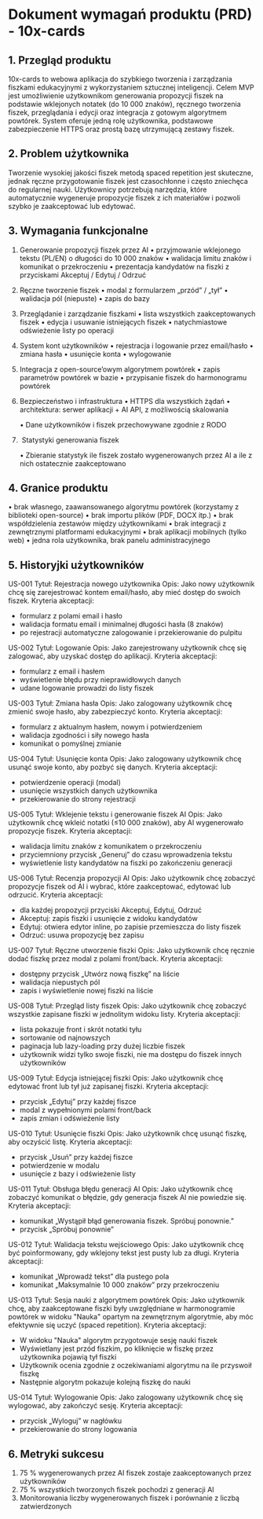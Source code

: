 # Dokument wymagań produktu (PRD) - 10x-cards

## 1. Przegląd produktu

10x-cards to webowa aplikacja do szybkiego tworzenia i zarządzania fiszkami edukacyjnymi z wykorzystaniem sztucznej inteligencji. Celem MVP jest umożliwienie użytkownikom generowania propozycji fiszek na podstawie wklejonych notatek (do 10 000 znaków), ręcznego tworzenia fiszek, przeglądania i edycji oraz integracja z gotowym algorytmem powtórek. System oferuje jedną rolę użytkownika, podstawowe zabezpieczenie HTTPS oraz prostą bazę utrzymującą zestawy fiszek.

## 2. Problem użytkownika

Tworzenie wysokiej jakości fiszek metodą spaced repetition jest skuteczne, jednak ręczne przygotowanie fiszek jest czasochłonne i często zniechęca do regularnej nauki. Użytkownicy potrzebują narzędzia, które automatycznie wygeneruje propozycje fiszek z ich materiałów i pozwoli szybko je zaakceptować lub edytować.

## 3. Wymagania funkcjonalne

1. Generowanie propozycji fiszek przez AI
   • przyjmowanie wklejonego tekstu (PL/EN) o długości do 10 000 znaków
   • walidacja limitu znaków i komunikat o przekroczeniu
   • prezentacja kandydatów na fiszki z przyciskami Akceptuj / Edytuj / Odrzuć

2. Ręczne tworzenie fiszek
   • modal z formularzem „przód” / „tył”
   • walidacja pól (niepuste)
   • zapis do bazy

3. Przeglądanie i zarządzanie fiszkami
   • lista wszystkich zaakceptowanych fiszek
   • edycja i usuwanie istniejących fiszek
   • natychmiastowe odświeżenie listy po operacji

4. System kont użytkowników
   • rejestracja i logowanie przez email/hasło
   • zmiana hasła
   • usunięcie konta
   • wylogowanie

5. Integracja z open-source’owym algorytmem powtórek
   • zapis parametrów powtórek w bazie
   • przypisanie fiszek do harmonogramu powtórek

6. Bezpieczeństwo i infrastruktura
   • HTTPS dla wszystkich żądań
   • architektura: serwer aplikacji + AI API, z możliwością skalowania

   • Dane użytkowników i fiszek przechowywane zgodnie z RODO

7.  Statystyki generowania fiszek

   • Zbieranie statystyk ile fiszek zostało wygenerowanych przez AI a ile z nich ostatecznie zaakceptowano

## 4. Granice produktu

• brak własnego, zaawansowanego algorytmu powtórek (korzystamy z biblioteki open-source)
• brak importu plików (PDF, DOCX itp.)
• brak współdzielenia zestawów między użytkownikami
• brak integracji z zewnętrznymi platformami edukacyjnymi
• brak aplikacji mobilnych (tylko web)
• jedna rola użytkownika, brak panelu administracyjnego

## 5. Historyjki użytkowników

US-001
Tytuł: Rejestracja nowego użytkownika
Opis: Jako nowy użytkownik chcę się zarejestrować kontem email/hasło, aby mieć dostęp do swoich fiszek.
Kryteria akceptacji:

* formularz z polami email i hasło
* walidacja formatu email i minimalnej długości hasła (8 znaków)
* po rejestracji automatyczne zalogowanie i przekierowanie do pulpitu

US-002
Tytuł: Logowanie
Opis: Jako zarejestrowany użytkownik chcę się zalogować, aby uzyskać dostęp do aplikacji.
Kryteria akceptacji:

* formularz z email i hasłem
* wyświetlenie błędu przy nieprawidłowych danych
* udane logowanie prowadzi do listy fiszek

US-003
Tytuł: Zmiana hasła
Opis: Jako zalogowany użytkownik chcę zmienić swoje hasło, aby zabezpieczyć konto.
Kryteria akceptacji:

* formularz z aktualnym hasłem, nowym i potwierdzeniem
* walidacja zgodności i siły nowego hasła
* komunikat o pomyślnej zmianie

US-004
Tytuł: Usunięcie konta
Opis: Jako zalogowany użytkownik chcę usunąć swoje konto, aby pozbyć się danych.
Kryteria akceptacji:

* potwierdzenie operacji (modal)
* usunięcie wszystkich danych użytkownika
* przekierowanie do strony rejestracji

US-005
Tytuł: Wklejenie tekstu i generowanie fiszek AI
Opis: Jako użytkownik chcę wkleić notatki (≤10 000 znaków), aby AI wygenerowało propozycje fiszek.
Kryteria akceptacji:

* walidacja limitu znaków z komunikatem o przekroczeniu
* przyciemniony przycisk „Generuj” do czasu wprowadzenia tekstu
* wyświetlenie listy kandydatów na fiszki po zakończeniu generacji

US-006
Tytuł: Recenzja propozycji AI
Opis: Jako użytkownik chcę zobaczyć propozycje fiszek od AI i wybrać, które zaakceptować, edytować lub odrzucić.
Kryteria akceptacji:

* dla każdej propozycji przyciski Akceptuj, Edytuj, Odrzuć
* Akceptuj: zapis fiszki i usunięcie z widoku kandydatów
* Edytuj: otwiera edytor inline, po zapisie przemieszcza do listy fiszek
* Odrzuć: usuwa propozycję bez zapisu

US-007
Tytuł: Ręczne utworzenie fiszki
Opis: Jako użytkownik chcę ręcznie dodać fiszkę przez modal z polami front/back.
Kryteria akceptacji:

* dostępny przycisk „Utwórz nową fiszkę” na liście
* walidacja niepustych pól
* zapis i wyświetlenie nowej fiszki na liście

US-008
Tytuł: Przegląd listy fiszek
Opis: Jako użytkownik chcę zobaczyć wszystkie zapisane fiszki w jednolitym widoku listy.
Kryteria akceptacji:

* lista pokazuje front i skrót notatki tyłu
* sortowanie od najnowszych
* paginacja lub lazy-loading przy dużej liczbie fiszek
* użytkownik widzi tylko swoje fiszki, nie ma dostępu do fiszek innych użytkowników

US-009
Tytuł: Edycja istniejącej fiszki
Opis: Jako użytkownik chcę edytować front lub tył już zapisanej fiszki.
Kryteria akceptacji:

* przycisk „Edytuj” przy każdej fiszce
* modal z wypełnionymi polami front/back
* zapis zmian i odświeżenie listy

US-010
Tytuł: Usunięcie fiszki
Opis: Jako użytkownik chcę usunąć fiszkę, aby oczyścić listę.
Kryteria akceptacji:

* przycisk „Usuń” przy każdej fiszce
* potwierdzenie w modalu
* usunięcie z bazy i odświeżenie listy

US-011
Tytuł: Obsługa błędu generacji AI
Opis: Jako użytkownik chcę zobaczyć komunikat o błędzie, gdy generacja fiszek AI nie powiedzie się.
Kryteria akceptacji:

* komunikat „Wystąpił błąd generowania fiszek. Spróbuj ponownie.”
* przycisk „Spróbuj ponownie”

US-012
Tytuł: Walidacja tekstu wejściowego
Opis: Jako użytkownik chcę być poinformowany, gdy wklejony tekst jest pusty lub za długi.
Kryteria akceptacji:

* komunikat „Wprowadź tekst” dla pustego pola
* komunikat „Maksymalnie 10 000 znaków” przy przekroczeniu

US-013
Tytuł: Sesja nauki z algorytmem powtórek
Opis: Jako użytkownik chcę, aby zaakceptowane fiszki były uwzględniane w harmonogramie powtórek w widoku "Nauka" opartym na zewnętrznym algorytmie, aby móc efektywnie się uczyć (spaced repetition).
Kryteria akceptacji:

* W widoku "Nauka" algorytm przygotowuje sesję nauki fiszek
* Wyświetlany jest przód fiszkim, po kliknięcie w fiszkę przez użytkownika pojawią tył fiszki
* Użytkownik ocenia zgodnie z oczekiwaniami algorytmu na ile przyswoił fiszkę
* Następnie algorytm pokazuje kolejną fiszkę do nauki

US-014
Tytuł: Wylogowanie
Opis: Jako zalogowany użytkownik chcę się wylogować, aby zakończyć sesję.
Kryteria akceptacji:

* przycisk „Wyloguj” w nagłówku
* przekierowanie do strony logowania

## 6. Metryki sukcesu

1. 75 % wygenerowanych przez AI fiszek zostaje zaakceptowanych przez użytkowników
2. 75 % wszystkich tworzonych fiszek pochodzi z generacji AI
3. Monitorowania liczby wygenerowanych fiszek i porównanie z liczbą zatwierdzonych
